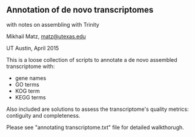 Annotation of de novo transcriptomes
------------------------------------
with notes on assembling with Trinity

Mikhail Matz, matz@utexas.edu

UT Austin,  April 2015

This is a loose collection of scripts to annotate a de novo assembled transcriptome with:
- gene names
- GO terms
- KOG term
- KEGG terms

Also included are solutions to assess the transcriptome's quality metrics: contiguity and completeness.

Please see "annotating transcriptome.txt" file for detailed walkthorugh.
